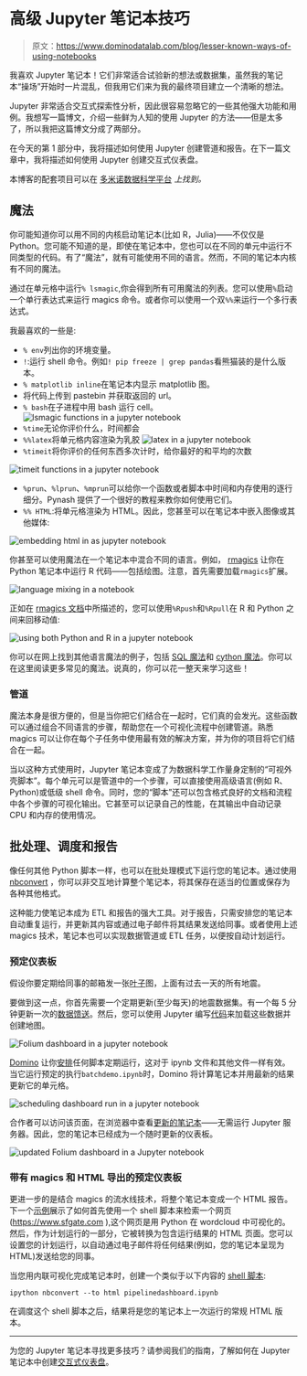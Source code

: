 # 高级 Jupyter 笔记本技巧

> 原文：<https://www.dominodatalab.com/blog/lesser-known-ways-of-using-notebooks>

我喜欢 Jupyter 笔记本！它们非常适合试验新的想法或数据集，虽然我的笔记本“操场”开始时一片混乱，但我用它们来为我的最终项目建立一个清晰的想法。

Jupyter 非常适合交互式探索性分析，因此很容易忽略它的一些其他强大功能和用例。我想写一篇博文，介绍一些鲜为人知的使用 Jupyter 的方法——但是太多了，所以我把这篇博文分成了两部分。

在今天的第 1 部分中，我将描述如何使用 Jupyter 创建管道和报告。在下一篇文章中，我将描述如何使用 Jupyter 创建交互式仪表盘。

本博客的配套项目可以在 [多米诺数据科学平台](https://try.dominodatalab.com/u/joshpoduska/advanced_jupyter_tricks/overview) *上找到。*

## 魔法

你可能知道你可以用不同的内核启动笔记本(比如 R，Julia)——不仅仅是 Python。您可能不知道的是，即使在笔记本中，您也可以在不同的单元中运行不同类型的代码。有了“魔法”，就有可能使用不同的语言。然而，不同的笔记本内核有不同的魔法。

通过在单元格中运行`% lsmagic`,你会得到所有可用魔法的列表。您可以使用`%`启动一个单行表达式来运行 magics 命令。或者你可以使用一个双`%%`来运行一个多行表达式。

我最喜欢的一些是:

*   `% env`列出你的环境变量。
*   `!`:运行 shell 命令。例如`! pip freeze | grep pandas`看熊猫装的是什么版本。
*   `% matplotlib inline`在笔记本内显示 matplotlib 图。
*   将代码上传到 pastebin 并获取返回的 url。
*   `% bash`在子进程中用 bash 运行 cell。
    ![lsmagic functions in a jupyter notebook](img/0621bc1b06cc4e447905e2f1ca4c87ab.png)
*   `%time`无论你评价什么，时间都会
*   `%%latex`将单元格内容渲染为乳胶
    ![latex in a jupyter notebook](img/0a40a70f1492fa923e0f88fd729cfb37.png)
*   `%timeit`将你评价的任何东西多次计时，给你最好的和平均的次数

![timeit functions in a jupyter notebook](img/d5a8d9244bdc6a7b52e9bcd5b2da2395.png)

*   `%prun`、`%lprun`、`%mprun`可以给你一个函数或者脚本中时间和内存使用的逐行细分。Pynash 提供了一个很好的教程来教你如何使用它们。
*   `%% HTML`:将单元格渲染为 HTML。因此，您甚至可以在笔记本中嵌入图像或其他媒体:

![embedding html in as jupyter notebook](img/22a0f73eb31f8f74afb91a559de792ee.png)

你甚至可以使用魔法在一个笔记本中混合不同的语言。例如， [rmagics](https://ipython.org/ipython-doc/2/config/extensions/rmagic.html) 让你在 Python 笔记本中运行 R 代码——包括绘图。注意，首先需要加载`rmagics`扩展。

![language mixing in a notebook](img/d9f1f23ae8aaa9dccba0cf42654f32f0.png)

正如在 [rmagics 文档](https://ipython.org/ipython-doc/2/config/extensions/rmagic.html)中所描述的，您可以使用`%Rpush`和`%Rpull`在 R 和 Python 之间来回移动值:

![using both Python and R in a jupyter notebook](img/a65f1079d6730cb7064dcf197b2a0d4d.png)

你可以在网上找到其他语言魔法的例子，包括 [SQL 魔法](https://github.com/catherinedevlin/ipython-sql)和 [cython 魔法](https://acsgsoc15.wordpress.com/2015/04/07/using-cython-in-ipython/)。你可以在这里阅读更多常见的魔法。说真的，你可以花一整天来学习这些！

### 管道

魔法本身是很方便的，但是当你把它们结合在一起时，它们真的会发光。这些函数可以通过组合不同语言的步骤，帮助您在一个可视化流程中创建管道。熟悉 magics 可以让你在每个子任务中使用最有效的解决方案，并为你的项目将它们结合在一起。

当以这种方式使用时，Jupyter 笔记本变成了为数据科学工作量身定制的“可视外壳脚本”。每个单元可以是管道中的一个步骤，可以直接使用高级语言(例如 R、Python)或低级 shell 命令。同时，您的“脚本”还可以包含格式良好的文档和流程中各个步骤的可视化输出。它甚至可以记录自己的性能，在其输出中自动记录 CPU 和内存的使用情况。

## 批处理、调度和报告

像任何其他 Python 脚本一样，也可以在批处理模式下运行您的笔记本。通过使用 [nbconvert](https://ipython.org/ipython-doc/1/interactive/nbconvert.html) ，你可以非交互地计算整个笔记本，将其保存在适当的位置或保存为各种其他格式。

这种能力使笔记本成为 ETL 和报告的强大工具。对于报告，只需安排您的笔记本自动重复运行，并更新其内容或通过电子邮件将其结果发送给同事。或者使用上述 magics 技术，笔记本也可以实现数据管道或 ETL 任务，以便按自动计划运行。

### 预定仪表板

假设你要定期给同事的邮箱发一张[叶子](https://www.dominodatalab.com/blog/creating-interactive-crime-maps-with-folium)图，上面有过去一天的所有地震。

要做到这一点，你首先需要一个定期更新(至少每天)的地震数据集。有一个每 5 分钟更新一次的[数据馈送](https://earthquake.usgs.gov/earthquakes/feed/v1.0/csv.php)。然后，您可以使用 Jupyter 编写[代码](https://try.dominodatalab.com/u/joshpoduska/advanced_jupyter_tricks/view/pipelinedashboard.ipynb)来加载这些数据并创建地图。

![Folium dashboard in a jupyter notebook](img/1c230c4b840f8e1e6a56a208b152ac5d.png)

[Domino](https://www.dominodatalab.com?utm_source=blog&utm_medium=post&utm_campaign=lesser-known-ways-of-using-notebooks) 让你[安排](https://support.dominodatalab.com/hc/en-us/articles/204843165-Scheduling-Runs)任何脚本定期运行，这对于 ipynb 文件和其他文件一样有效。当它运行预定的执行`batchdemo.ipynb`时，Domino 将计算笔记本并用最新的结果更新它的单元格。

![scheduling dashboard run in a jupyter notebook](img/6d02b05566d28a4d9d6388e3c6897181.png)

合作者可以访问该页面，在浏览器中查看[更新的笔记本](https://try.dominodatalab.com/u/joshpoduska/advanced_jupyter_tricks/view/batchdemo.ipynb)——无需运行 Jupyter 服务器。因此，您的笔记本已经成为一个随时更新的仪表板。

![updated Folium dashboard in a Jupyter notebook](img/ccf6175d91aab41f7ce2af85ce345e25.png)

### 带有 magics 和 HTML 导出的预定仪表板

更进一步的是结合 magics 的流水线技术，将整个笔记本变成一个 HTML 报告。下一个[示例](https://try.dominodatalab.com/u/joshpoduska/advanced_jupyter_tricks/view/pipelinedashboard.ipynb)展示了如何首先使用一个 shell 脚本来检索一个网页(https://www.sfgate.com ),这个网页是用 Python 在 wordcloud 中可视化的。然后，作为计划运行的一部分，它被转换为包含运行结果的 HTML 页面。您可以设置您的计划运行，以自动通过电子邮件将任何结果(例如，您的笔记本呈现为 HTML)发送给您的同事。

当您用内联可视化完成笔记本时，创建一个类似于以下内容的 [shell 脚本](https://try.dominodatalab.com/u/joshpoduska/advanced_jupyter_tricks/view/dashboard.sh):

```
ipython nbconvert --to html pipelinedashboard.ipynb
```

在调度这个 shell 脚本之后，结果将是您的笔记本上一次运行的常规 HTML 版本。

* * *

为您的 Jupyter 笔记本寻找更多技巧？请参阅我们的指南，了解如何在 Jupyter 笔记本中创建[交互式仪表盘](https://www.dominodatalab.com/blog/interactive-dashboards-in-jupyter)。